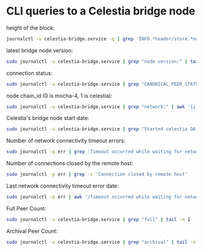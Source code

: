 # CLI queries to a Celestia bridge node

height of the block:  
```bash
journalctl -u celestia-bridge.service -q | grep 'INFO.*header/store.*new head' | tail -n 1 | awk -F 'height": ' '{print $2}' | awk -F ',' '{print $1}'
```

latest bridge node version:  
```bash
sudo journalctl -u celestia-bridge.service | grep "node version:" | tail -n 1
```

connection status:  
```bash
sudo journalctl -u celestia-bridge.service | grep "CANONICAL_PEER_STATUS:" | awk -F'connection_status="' '{print $2}' | cut -d'"' -f1 | tail -n 1
```

node chain_id (0 is mocha-4, 1 is celestia):  
```bash
sudo journalctl -u celestia-bridge.service | grep "network:" | awk '{if ($NF == "mocha-4") print 0; else if ($NF == "celestia") print 1}' | tail -n 1
```

Celestia's bridge node start date:  
```bash
sudo journalctl -u celestia-bridge.service | grep "Started celestia DA node" | tail -n 1 | awk '{ "date -d \""$1" "$2" "$3"\" +\"%s\"" | getline date; print date}'
```

Number of network connectivity timeout errors:  
```bash
sudo journalctl -p err | grep 'Timeout occurred while waiting for network connectivity' | wc -l
```

Number of connections closed by the remote host:  
```bash
sudo journalctl -p err | grep -c 'Connection closed by remote host'
```

Last network connectivity timeout error date:  
```bash
sudo journalctl -p err | awk '/Timeout occurred while waiting for network connectivity/ {date=$1 " " $2 " " $3} END {print date}'
```

Full Peer Count:  
```bash
sudo journalctl -u celestia-bridge.service | grep "full" | tail -n 1
```

Archival Peer Count:  
```bash
sudo journalctl -u celestia-bridge.service | grep "archival" | tail -n 1
```



